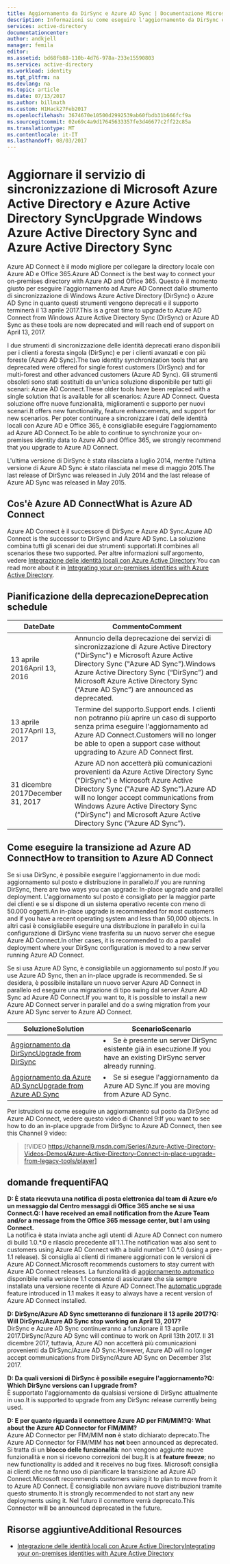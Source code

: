 ```yaml
---
title: Aggiornamento da DirSync e Azure AD Sync | Documentazione Microsoft
description: Informazioni su come eseguire l'aggiornamento da DirSync e Azure AD Sync ad Azure AD Connect.
services: active-directory
documentationcenter: 
author: andkjell
manager: femila
editor: 
ms.assetid: bd68fb88-110b-4d76-978a-233e15590803
ms.service: active-directory
ms.workload: identity
ms.tgt_pltfrm: na
ms.devlang: na
ms.topic: article
ms.date: 07/13/2017
ms.author: billmath
ms.custom: H1Hack27Feb2017
ms.openlocfilehash: 3674670e10500d2992539ab60fbdb31b666fcf9a
ms.sourcegitcommit: 02e69c4a9d17645633357fe3d46677c2ff22c85a
ms.translationtype: MT
ms.contentlocale: it-IT
ms.lasthandoff: 08/03/2017
---
```

# <a name="upgrade-windows-azure-active-directory-sync-and-azure-active-directory-sync"></a><span data-ttu-id="97ebd-103">Aggiornare il servizio di sincronizzazione di Microsoft Azure Active Directory e Azure Active Directory Sync</span><span class="sxs-lookup"><span data-stu-id="97ebd-103">Upgrade Windows Azure Active Directory Sync and Azure Active Directory Sync</span></span>
<span data-ttu-id="97ebd-104">Azure AD Connect è il modo migliore per collegare la directory locale con Azure AD e Office 365.</span><span class="sxs-lookup"><span data-stu-id="97ebd-104">Azure AD Connect is the best way to connect your on-premises directory with Azure AD and Office 365.</span></span> <span data-ttu-id="97ebd-105">Questo è il momento giusto per eseguire l'aggiornamento ad Azure AD Connect dallo strumento di sincronizzazione di Windows Azure Active Directory (DirSync) o Azure AD Sync in quanto questi strumenti vengono deprecati e il supporto terminerà il 13 aprile 2017.</span><span class="sxs-lookup"><span data-stu-id="97ebd-105">This is a great time to upgrade to Azure AD Connect from Windows Azure Active Directory Sync (DirSync) or Azure AD Sync as these tools are now deprecated and will reach end of support on April 13, 2017.</span></span>

<span data-ttu-id="97ebd-106">I due strumenti di sincronizzazione delle identità deprecati erano disponibili per i clienti a foresta singola (DirSync) e per i clienti avanzati e con più foreste (Azure AD Sync).</span><span class="sxs-lookup"><span data-stu-id="97ebd-106">The two identity synchronization tools that are deprecated were offered for single forest customers (DirSync) and for multi-forest and other advanced customers (Azure AD Sync).</span></span> <span data-ttu-id="97ebd-107">Gli strumenti obsoleti sono stati sostituiti da un'unica soluzione disponibile per tutti gli scenari: Azure AD Connect.</span><span class="sxs-lookup"><span data-stu-id="97ebd-107">These older tools have been replaced with a single solution that is available for all scenarios: Azure AD Connect.</span></span> <span data-ttu-id="97ebd-108">Questa soluzione offre nuove funzionalità, miglioramenti e supporto per nuovi scenari.</span><span class="sxs-lookup"><span data-stu-id="97ebd-108">It offers new functionality, feature enhancements, and support for new scenarios.</span></span> <span data-ttu-id="97ebd-109">Per poter continuare a sincronizzare i dati delle identità locali con Azure AD e Office 365, è consigliabile eseguire l'aggiornamento ad Azure AD Connect.</span><span class="sxs-lookup"><span data-stu-id="97ebd-109">To be able to continue to synchronize your on-premises identity data to Azure AD and Office 365, we strongly recommend that you upgrade to Azure AD Connect.</span></span>

<span data-ttu-id="97ebd-110">L'ultima versione di DirSync è stata rilasciata a luglio 2014, mentre l'ultima versione di Azure AD Sync è stato rilasciata nel mese di maggio 2015.</span><span class="sxs-lookup"><span data-stu-id="97ebd-110">The last release of DirSync was released in July 2014 and the last release of Azure AD Sync was released in May 2015.</span></span>

## <a name="what-is-azure-ad-connect"></a><span data-ttu-id="97ebd-111">Cos'è Azure AD Connect</span><span class="sxs-lookup"><span data-stu-id="97ebd-111">What is Azure AD Connect</span></span>
<span data-ttu-id="97ebd-112">Azure AD Connect è il successore di DirSync e Azure AD Sync.</span><span class="sxs-lookup"><span data-stu-id="97ebd-112">Azure AD Connect is the successor to DirSync and Azure AD Sync.</span></span> <span data-ttu-id="97ebd-113">La soluzione combina tutti gli scenari dei due strumenti supportati.</span><span class="sxs-lookup"><span data-stu-id="97ebd-113">It combines all scenarios these two supported.</span></span> <span data-ttu-id="97ebd-114">Per altre informazioni sull'argomento, vedere [Integrazione delle identità locali con Azure Active Directory](active-directory-aadconnect.md).</span><span class="sxs-lookup"><span data-stu-id="97ebd-114">You can read more about it in [Integrating your on-premises identities with Azure Active Directory](active-directory-aadconnect.md).</span></span>

## <a name="deprecation-schedule"></a><span data-ttu-id="97ebd-115">Pianificazione della deprecazione</span><span class="sxs-lookup"><span data-stu-id="97ebd-115">Deprecation schedule</span></span>
| <span data-ttu-id="97ebd-116">Date</span><span class="sxs-lookup"><span data-stu-id="97ebd-116">Date</span></span> | <span data-ttu-id="97ebd-117">Commento</span><span class="sxs-lookup"><span data-stu-id="97ebd-117">Comment</span></span> |
| --- | --- |
| <span data-ttu-id="97ebd-118">13 aprile 2016</span><span class="sxs-lookup"><span data-stu-id="97ebd-118">April 13, 2016</span></span> |<span data-ttu-id="97ebd-119">Annuncio della deprecazione dei servizi di sincronizzazione di Azure Active Directory ("DirSync") e Microsoft Azure Active Directory Sync ("Azure AD Sync").</span><span class="sxs-lookup"><span data-stu-id="97ebd-119">Windows Azure Active Directory Sync (“DirSync”) and Microsoft Azure Active Directory Sync (“Azure AD Sync”) are announced as deprecated.</span></span> |
| <span data-ttu-id="97ebd-120">13 aprile 2017</span><span class="sxs-lookup"><span data-stu-id="97ebd-120">April 13, 2017</span></span> |<span data-ttu-id="97ebd-121">Termine del supporto.</span><span class="sxs-lookup"><span data-stu-id="97ebd-121">Support ends.</span></span> <span data-ttu-id="97ebd-122">I clienti non potranno più aprire un caso di supporto senza prima eseguire l'aggiornamento ad Azure AD Connect.</span><span class="sxs-lookup"><span data-stu-id="97ebd-122">Customers will no longer be able to open a support case without upgrading to Azure AD Connect first.</span></span> |
|<span data-ttu-id="97ebd-123">31 dicembre 2017</span><span class="sxs-lookup"><span data-stu-id="97ebd-123">December 31, 2017</span></span>|<span data-ttu-id="97ebd-124">Azure AD non accetterà più comunicazioni provenienti da Azure Active Directory Sync ("DirSync") e Microsoft Azure Active Directory Sync ("Azure AD Sync").</span><span class="sxs-lookup"><span data-stu-id="97ebd-124">Azure AD will no longer accept communications from Windows Azure Active Directory Sync (“DirSync”) and Microsoft Azure Active Directory Sync (“Azure AD Sync”).</span></span>

## <a name="how-to-transition-to-azure-ad-connect"></a><span data-ttu-id="97ebd-125">Come eseguire la transizione ad Azure AD Connect</span><span class="sxs-lookup"><span data-stu-id="97ebd-125">How to transition to Azure AD Connect</span></span>
<span data-ttu-id="97ebd-126">Se si usa DirSync, è possibile eseguire l'aggiornamento in due modi: aggiornamento sul posto e distribuzione in parallelo.</span><span class="sxs-lookup"><span data-stu-id="97ebd-126">If you are running DirSync, there are two ways you can upgrade: In-place upgrade and parallel deployment.</span></span> <span data-ttu-id="97ebd-127">L'aggiornamento sul posto è consigliato per la maggior parte dei clienti e se si dispone di un sistema operativo recente con meno di 50.000 oggetti.</span><span class="sxs-lookup"><span data-stu-id="97ebd-127">An in-place upgrade is recommended for most customers and if you have a recent operating system and less than 50,000 objects.</span></span> <span data-ttu-id="97ebd-128">In altri casi è consigliabile eseguire una distribuzione in parallelo in cui la configurazione di DirSync viene trasferita su un nuovo server che esegue Azure AD Connect.</span><span class="sxs-lookup"><span data-stu-id="97ebd-128">In other cases, it is recommended to do a parallel deployment where your DirSync configuration is moved to a new server running Azure AD Connect.</span></span>

<span data-ttu-id="97ebd-129">Se si usa Azure AD Sync, è consigliabile un aggiornamento sul posto.</span><span class="sxs-lookup"><span data-stu-id="97ebd-129">If you use Azure AD Sync, then an in-place upgrade is recommended.</span></span> <span data-ttu-id="97ebd-130">Se si desidera, è possibile installare un nuovo server Azure AD Connect in parallelo ed eseguire una migrazione di  tipo swing dal server Azure AD Sync ad Azure AD Connect.</span><span class="sxs-lookup"><span data-stu-id="97ebd-130">If you want to, it is possible to install a new Azure AD Connect server in parallel and do a swing migration from your Azure AD Sync server to Azure AD Connect.</span></span>

| <span data-ttu-id="97ebd-131">Soluzione</span><span class="sxs-lookup"><span data-stu-id="97ebd-131">Solution</span></span> | <span data-ttu-id="97ebd-132">Scenario</span><span class="sxs-lookup"><span data-stu-id="97ebd-132">Scenario</span></span> |
| --- | --- |
| [<span data-ttu-id="97ebd-133">Aggiornamento da DirSync</span><span class="sxs-lookup"><span data-stu-id="97ebd-133">Upgrade from DirSync</span></span>](active-directory-aadconnect-dirsync-upgrade-get-started.md) |<li><span data-ttu-id="97ebd-134">Se è presente un server DirSync esistente già in esecuzione.</span><span class="sxs-lookup"><span data-stu-id="97ebd-134">If you have an existing DirSync server already running.</span></span></li> |
| [<span data-ttu-id="97ebd-135">Aggiornamento da Azure AD Sync</span><span class="sxs-lookup"><span data-stu-id="97ebd-135">Upgrade from Azure AD Sync</span></span>](active-directory-aadconnect-upgrade-previous-version.md) |<li><span data-ttu-id="97ebd-136">Se si esegue l'aggiornamento da Azure AD Sync.</span><span class="sxs-lookup"><span data-stu-id="97ebd-136">If you are moving from Azure AD Sync.</span></span></li> |

<span data-ttu-id="97ebd-137">Per istruzioni su come eseguire un aggiornamento sul posto da DirSync ad Azure AD Connect, vedere questo video di Channel 9:</span><span class="sxs-lookup"><span data-stu-id="97ebd-137">If you want to see how to do an in-place upgrade from DirSync to Azure AD Connect, then see this Channel 9 video:</span></span>

> [!VIDEO https://channel9.msdn.com/Series/Azure-Active-Directory-Videos-Demos/Azure-Active-Directory-Connect-in-place-upgrade-from-legacy-tools/player]
>
>

## <a name="faq"></a><span data-ttu-id="97ebd-138">domande frequenti</span><span class="sxs-lookup"><span data-stu-id="97ebd-138">FAQ</span></span>
<span data-ttu-id="97ebd-139">**D: È stata ricevuta una notifica di posta elettronica dal team di Azure e/o un messaggio dal Centro messaggi di Office 365 anche se si usa Connect.**</span><span class="sxs-lookup"><span data-stu-id="97ebd-139">**Q: I have received an email notification from the Azure Team and/or a message from the Office 365 message center, but I am using Connect.**</span></span>  
<span data-ttu-id="97ebd-140">La notifica è stata inviata anche agli utenti di Azure AD Connect con numero di build 1.0.\*.0 e rilascio precedente all'1.1.</span><span class="sxs-lookup"><span data-stu-id="97ebd-140">The notification was also sent to customers using Azure AD Connect with a build number 1.0.\*.0 (using a pre-1.1 release).</span></span> <span data-ttu-id="97ebd-141">Si consiglia ai clienti di rimanere aggiornati con le versioni di Azure AD Connect.</span><span class="sxs-lookup"><span data-stu-id="97ebd-141">Microsoft recommends customers to stay current with Azure AD Connect releases.</span></span> <span data-ttu-id="97ebd-142">La funzionalità di [aggiornamento automatico](active-directory-aadconnect-feature-automatic-upgrade.md) disponibile nella versione 1.1 consente di assicurare che sia sempre installata una versione recente di Azure AD Connect.</span><span class="sxs-lookup"><span data-stu-id="97ebd-142">The [automatic upgrade](active-directory-aadconnect-feature-automatic-upgrade.md) feature introduced in 1.1 makes it easy to always have a recent version of Azure AD Connect installed.</span></span>

<span data-ttu-id="97ebd-143">**D: DirSync/Azure AD Sync smetteranno di funzionare il 13 aprile 2017?**</span><span class="sxs-lookup"><span data-stu-id="97ebd-143">**Q: Will DirSync/Azure AD Sync stop working on April 13, 2017?**</span></span>  
<span data-ttu-id="97ebd-144">DirSync e Azure AD Sync continueranno a funzionare il 13 aprile 2017.</span><span class="sxs-lookup"><span data-stu-id="97ebd-144">DirSync/Azure AD Sync will continue to work on April 13th 2017.</span></span>  <span data-ttu-id="97ebd-145">Il 31 dicembre 2017, tuttavia, Azure AD non accetterà più comunicazioni provenienti da DirSync/Azure AD Sync.</span><span class="sxs-lookup"><span data-stu-id="97ebd-145">However, Azure AD will no longer accept communications from DirSync/Azure AD Sync on December 31st 2017.</span></span>

<span data-ttu-id="97ebd-146">**D: Da quali versioni di DirSync è possibile eseguire l'aggiornamento?**</span><span class="sxs-lookup"><span data-stu-id="97ebd-146">**Q: Which DirSync versions can I upgrade from?**</span></span>  
<span data-ttu-id="97ebd-147">È supportato l'aggiornamento da qualsiasi versione di DirSync attualmente in uso.</span><span class="sxs-lookup"><span data-stu-id="97ebd-147">It is supported to upgrade from any DirSync release currently being used.</span></span>

<span data-ttu-id="97ebd-148">**D: E per quanto riguarda il connettore Azure AD per FIM/MIM?**</span><span class="sxs-lookup"><span data-stu-id="97ebd-148">**Q: What about the Azure AD Connector for FIM/MIM?**</span></span>  
<span data-ttu-id="97ebd-149">Azure AD Connector per FIM/MIM **non** è stato dichiarato deprecato.</span><span class="sxs-lookup"><span data-stu-id="97ebd-149">The Azure AD Connector for FIM/MIM has **not** been announced as deprecated.</span></span> <span data-ttu-id="97ebd-150">Si tratta di un **blocco delle funzionalità**: non vengono aggiunte nuove funzionalità e non si ricevono correzioni dei bug.</span><span class="sxs-lookup"><span data-stu-id="97ebd-150">It is at **feature freeze**; no new functionality is added and it receives no bug fixes.</span></span> <span data-ttu-id="97ebd-151">Microsoft consiglia ai clienti che ne fanno uso di pianificare la transizione ad Azure AD Connect.</span><span class="sxs-lookup"><span data-stu-id="97ebd-151">Microsoft recommends customers using it to plan to move from it to Azure AD Connect.</span></span> <span data-ttu-id="97ebd-152">È consigliabile non avviare nuove distribuzioni tramite questo strumento.</span><span class="sxs-lookup"><span data-stu-id="97ebd-152">It is strongly recommended to not start any new deployments using it.</span></span> <span data-ttu-id="97ebd-153">Nel futuro il connettore verrà deprecato.</span><span class="sxs-lookup"><span data-stu-id="97ebd-153">This Connector will be announced deprecated in the future.</span></span>

## <a name="additional-resources"></a><span data-ttu-id="97ebd-154">Risorse aggiuntive</span><span class="sxs-lookup"><span data-stu-id="97ebd-154">Additional Resources</span></span>
* [<span data-ttu-id="97ebd-155">Integrazione delle identità locali con Azure Active Directory</span><span class="sxs-lookup"><span data-stu-id="97ebd-155">Integrating your on-premises identities with Azure Active Directory</span></span>](active-directory-aadconnect.md)
